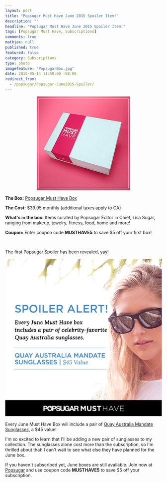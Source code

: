 ```yaml
---
layout: post
title: "Popsugar Must Have June 2015 Spoiler Item!"
description: ""
headline: "Popsugar Must Have June 2015 Spoiler Item!"
tags: [Popsugar Must Have, Subscriptions]
comments: true
mathjax: null
published: true
featured: false
category: Subscriptions
type: photo
imagefeature: "PopsugarBox.jpg"
date: 2015-05-14 11:59:00 -08:00
redirect_from: 
  - /popsugar/Popsugar-June2015-Spoiler/
---
```


<CENTER><IMG SRC='/images/PopsugarBox.jpg'></CENTER>
<p><b>The Box:</b> <a href="http://popsu.gr/vdrb">Popsugar Must Have Box</a></p>
<p><b>The Cost:</b> $39.95 monthly (additional taxes apply to CA)</p>
<p><b>What's in the box:</b> Items curated by Popsugar Editor in Chief, Lisa Sugar, ranging from makeup, jewelry, fitness, food, home and more!</p>
<p><b>Coupon:</b> Enter coupon code <b>MUSTHAVE5</b> to save $5 off your first box!</p>
<br>

<p>The first <a href="http://popsu.gr/vdrb">Popsugar</a> Spoiler has been revealed, yay!</p>

![Popsugar June 2015 Spoiler](/images/PopsugarJune2015Spoiler.png)
<p>Every June Must Have Box will include a pair of <a href="http://www.quayaustralia.com/us/shop/21-mandate.html">Quay Australia Mandate Sunglasses</a>, a $45 value!</p>

<p>I'm so excited to learn that I'll be adding a new pair of sunglasses to my collection. 
The sunglasses alone cost more than the subscription, so I'm thrilled about that! 
I can't wait to see what else they have planned for the June box.</p>

<p>If you haven't subscribed yet, June boxes are still available. Join now at <a href="http://popsu.gr/vdrb">Popsugar</a> and use coupon code <b>MUSTHAVE5</b> to save $5 off your subscription.</p>
